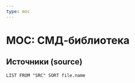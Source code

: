 ```yaml
---
type: moc
---
```

# MOC: СМД-библиотека

## Источники (source)
```dataview
LIST FROM "SRC" SORT file.name
```